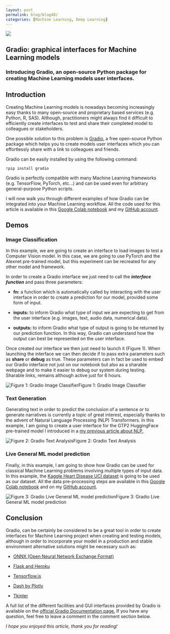 ```yaml
---
layout: post
permalink: blog/blog48/
categories: [Machine Learning, Deep Learning]
---
```


![](https://cdn-images-1.medium.com/max/2048/1*iJArJfAGlqMj7Uz7OU-Hdw.gif)

## Gradio: graphical interfaces for Machine Learning models

### Introducing Gradio, an open-source Python package for creating Machine Learning models user interfaces.

## Introduction

Creating Machine Learning models is nowadays becoming increasingly easy thanks to many open-source and proprietary based services (e.g. Python, R, SAS). Although, practitioners might always find it difficult to efficiently create interfaces to test and share their completed model to colleagues or stakeholders.

One possible solution to this problem is [Gradio](https://www.gradio.app/), a free open-source Python package which helps you to create models user interfaces which you can effortlessly share with a link to colleagues and friends.

Gradio can be easily installed by using the following command:

    !pip install gradio

Gradio is perfectly compatible with many Machine Learning frameworks (e.g. TensorFlow, PyTorch, etc…) and can be used even for arbitrary general-purpose Python scripts.

I will now walk you through different examples of how Gradio can be integrated into your Machine Learning workflow. All the code used for this article is available in this [Google Colab notebook](https://colab.research.google.com/drive/1VZ3FYpYdJYWIGZt0gJvDDxAbhl7EKu7X?usp=sharing) and my [GitHub account](https://github.com/pierpaolo28/Data-Visualization/tree/master/Gradio).

## Demos

### Image Classification

In this example, we are going to create an interface to load images to test a Computer Vision model. In this case, we are going to use PyTorch and the Alexnet pre-trained model, but this experiment can be recreated for any other model and framework.

In order to create a Gradio interface we just need to call the ***interface function*** and pass three parameters:

* **fn:** a function which is automatically called by interacting with the user interface in order to create a prediction for our model, provided some form of input.

* **inputs:** to inform Gradio what type of input we are expecting to get from the user interface (e.g. images, text, audio data, numerical data).

* **outputs:** to inform Gradio what type of output is going to be returned by our prediction function. In this way, Gradio can understand how the output can best be represented on the user interface.

<script src="https://gist.github.com/pierpaolo28/e56f4d393a9e231c9ab9f2522c087872.js"></script>

Once created our interface we then just need to launch it (Figure 1). When launching the interface we can then decide if to pass extra parameters such as **share** or **debug** as true. These parameters can in fact be used to embed our Gradio interface not just on our notebook but also as a sharable webpage and to make it easier to debug our system during testing. Sharable links, remains although active just for 6 hours.

![Figure 1: Gradio Image Classifier](https://cdn-images-1.medium.com/max/2008/1*ExxRYdgQhYpUV8hNPWRvxg.gif)Figure 1: Gradio Image Classifier

### Text Generation

Generating text in order to predict the conclusion of a sentence or to generate narratives is currently a topic of great interest, especially thanks to the advent of Natural Language Processing (NLP) Transformers. In this example, I am going to create a user interface for the GTP2 HuggingFace pre-trained model I introduced in a [my previous article about NLP.](https://towardsdatascience.com/roadmap-to-natural-language-processing-nlp-38a81dcff3a6)

<script src="https://gist.github.com/pierpaolo28/8ada169e126fe43493fd16ef063215b1.js"></script>

![Figure 2: Gradio Text Analysis](https://cdn-images-1.medium.com/max/2048/1*iJArJfAGlqMj7Uz7OU-Hdw.gif)Figure 2: Gradio Text Analysis

### Live General ML model prediction

Finally, in this example, I am going to show how Gradio can be used for classical Machine Learning problems involving multiple types of input data. In this example, the [Kaggle Heart Disease UCI dataset](https://www.kaggle.com/ronitf/heart-disease-uci) is going to be used as our dataset. All the data pre-processing steps are available in this [Google Colab notebook](https://colab.research.google.com/drive/1VZ3FYpYdJYWIGZt0gJvDDxAbhl7EKu7X?usp=sharing) and on my [GitHub account](https://github.com/pierpaolo28/Data-Visualization/tree/master/Gradio).

 <script src="https://gist.github.com/pierpaolo28/4e983ca7c7880c002dc69f1f90048735.js"></script>

![Figure 3: Gradio Live General ML model prediction](https://cdn-images-1.medium.com/max/2008/1*lAR_ygdUMyeZbMS0wYFR8Q.gif)Figure 3: Gradio Live General ML model prediction

## Conclusion

Gradio, can be certainly be considered to be a great tool in order to create interfaces for Machine Learning project when creating and testing models, although in order to incorporate your model in a production and stable environment alternative solutions might be necessary such as:

* [ONNX (Open Neural Network Exchange Format)](https://towardsdatascience.com/onnx-easily-exchange-deep-learning-models-f3c42100fd77)

* [Flask and Heroku](https://towardsdatascience.com/flask-and-heroku-for-online-machine-learning-deployment-425beb54a274)

* [Tensorflow.js](https://towardsdatascience.com/online-machine-learning-with-tensorflow-js-2ae232352901)

* [Dash by Plotly](https://towardsdatascience.com/interactive-dashboards-for-data-science-51aa038279e5)

* [Tkinter](https://towardsdatascience.com/deploying-machine-learning-projects-using-tkinter-7f0ddc7f1bd1)

A full list of the different facilities and GUI interfaces provided by Gradio is available on the [official Gradio Documentation page.](https://www.gradio.app/docs) If you have any question, feel free to leave a comment in the comment section below.

*I hope you enjoyed this article, thank you for reading!*
